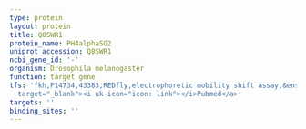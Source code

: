 ```yaml
---
type: protein
layout: protein
title: Q8SWR1
protein_name: PH4alphaSG2
uniprot_accession: Q8SWR1
ncbi_gene_id: '-'
organism: Drosophila melanogaster
function: target gene
tfs: 'fkh,P14734,43383,REDfly,electrophoretic mobility shift assay,&ensp;<a href="https://www.ncbi.nlm.nih.gov/pubmed/?term=16914497%5Buid%5D"
  target="_blank"><i uk-icon="icon: link"></i>Pubmed</a>'
targets: ''
binding_sites: ''
---
```

